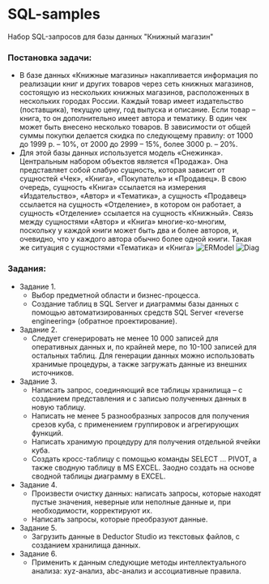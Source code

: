 # SQL-samples
Набор SQL-запросов для базы данных "Книжный магазин"

### Постановка задачи: 
- В базе данных «Книжные магазины» накапливается информация по реализации  книг и других товаров через сеть книжных магазинов, состоящую из нескольких книжных магазинов, расположенных в нескольких городах России. Каждый товар имеет издательство (поставщика), текущую цену, год выпуска и описание. Если товар – книга, то он дополнительно имеет автора и тематику. В один чек может быть внесено несколько товаров. В зависимости от общей суммы покупки делается скидка по следующему правилу: от 1000 до 1999 р. – 10%, от 2000 до 2999 – 15%, более 3000 р. – 20%.
- Для этой базы данных используется модель «Снежинка». Центральным набором объектов является «Продажа». Она представляет собой слабую сущность, которая зависит от сущностей  «Чек», «Книга», «Покупатель» и «Продавец». В свою очередь, сущность «Книга» ссылается на измерения «Издательство», «Автор» и «Тематика», а сущность «Продавец» ссылается на сущность «Отделение», в котором он работает, а сущность «Отделение» ссылается на сущность «Книжный».
Связь между сущностями «Автор» и «Книга» многие-ко-многим, поскольку у каждой книги может быть два и более авторов, и, очевидно, что у каждого автора обычно более одной книги. Такая же ситуация с сущностями «Тематика» и «Книга»
![ERModel](https://github.com/greentess/SQL-samples2/blob/main/ER.jpg?raw=true)
![Diag](https://github.com/greentess/SQL-samples2/blob/main/Diag.jpg?raw=true)
### Задания: 
- Задание 1.
    - Выбор предметной области и бизнес-процесса.
    - Создание таблиц в SQL Server и диаграммы базы данных с помощью автоматизированных средств SQL Server «reverse engineering» (обратное проектирование).
- Задание 2.
    - Следует сгенерировать не менее 10 000 записей для оперативных данных и, по крайней мере, по 10-100 записей для остальных таблиц. Для генерации данных можно использовать хранимые процедуры, а также загружать данные из внешних источников.
- Задание 3.
    - Написать запрос, соединяющий все таблицы хранилища – с созданием представления и с записью полученных данных в новую таблицу. 
    - Написать не менее 5 разнообразных запросов для получения срезов куба, с применением группировок и агрегирующих функций. 
    - Написать хранимую процедуру для получения отдельной ячейки куба. 
    - Создать кросс-таблицу с помощью команды SELECT … PIVOT, а также сводную таблицу в MS EXCEL. Заодно создать на основе сводной таблицы диаграмму в EXCEL. 
- Задание 4.
    - Произвести очистку данных: написать запросы, которые находят пустые значения, неверные или неполные данные и, при необходимости, корректируют их. 
    - Написать запросы, которые преобразуют данные.
- Задание 5.
    - Загрузить данные в Deductor Studio из текстовых файлов, с созданием хранилища данных.
- Задание 6.
    - Применить к данным следующие методы интеллектуального анализа: xyz-анализ, abc-анализ и ассоциативные правила. 
